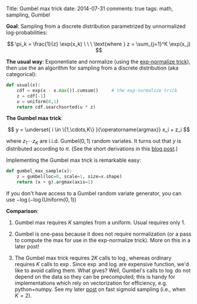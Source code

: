 Title: Gumbel max trick
date: 2014-07-31
comments: true
tags: math, sampling, Gumbel


**Goal**: Sampling from a discrete distribution parametrized by unnormalized
log-probabilities:

$$
\pi_k = \frac{1}{z} \exp(x_k)   \ \ \ \text{where } z = \sum_{j=1}^K \exp(x_j)
$$

**The usual way**: Exponentiate and normalize (using the
[exp-normalize trick](/blog/post/2014/02/11/exp-normalize-trick/)), then use the
an algorithm for sampling from a discrete distribution (aka categorical):

```python
def usual(x):
    cdf = exp(x - x.max()).cumsum()     # the exp-normalize trick
    z = cdf[-1]
    u = uniform(0,1)
    return cdf.searchsorted(u * z)
```

**The Gumbel max trick**:

$$
y = \underset{ i \in \{1,\cdots,K\} }{\operatorname{argmax}} x_i + z_i
$$

where $z_1 \cdots z_K$ are i.i.d. $\text{Gumbel}(0,1)$ random variates. It
turns out that $y$ is distributed according to $\pi$. (See the short derivations
in this
[blog post](https://hips.seas.harvard.edu/blog/2013/04/06/the-gumbel-max-trick-for-discrete-distributions/).)

Implementing the Gumbel max trick is remarkable easy:

```python
def gumbel_max_sample(x):
    z = gumbel(loc=0, scale=1, size=x.shape)
    return (x + g).argmax(axis=1)
```

If you don't have access to a Gumbel random variate generator, you can use
$-\log(-\log(\text{Uniform}(0,1))$

**Comparison**:

  1. Gumbel max requires $K$ samples from a uniform. Usual requires only $1$.

  2. Gumbel is one-pass because it does not require normalization (or a pass to
     compute the max for use in the exp-normalize trick). More on this in a
     later post!

  3. The Gumbel max trick requires $2K$ calls to $\log$, whereas ordinary
     requires $K$ calls to $\exp$. Since $\exp$ and $\log$ are expensive
     function, we'd like to avoid calling them. What gives? Well, Gumbel's calls
     to $\log$ do not depend on the data so they can be precomputed; this is
     handy for implementations which rely on vectorization for efficiency,
     e.g. python+numpy. See my later [post](/blog/fast-sampling-sigmoid.md) on
     fast sigmoid sampling (i.e., when $K=2$).
